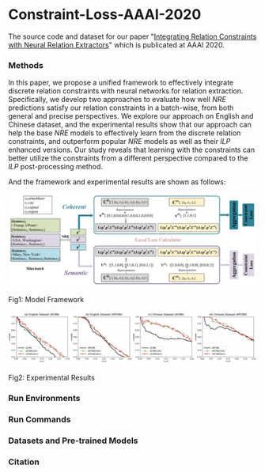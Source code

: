 # Constraint-Loss-AAAI-2020

The source code and dataset for our paper "[Integrating Relation Constraints with Neural Relation Extractors](https://arxiv.org/abs/1911.11493)" which is publicated at AAAI 2020.

### Methods

In this paper, we propose a unified framework to effectively integrate discrete relation constraints with neural networks for relation extraction. Specifically, we develop two approaches to evaluate how well *NRE* predictions satisfy our relation constraints in a batch-wise, from both general and precise perspectives. We explore our approach on English and Chinese dataset, and the experimental results show that our approach can help the base *NRE* models to effectively learn from the discrete relation constraints, and outperform popular *NRE* models as well as their *ILP* enhanced versions. Our study reveals that learning with the constraints can better utilize the constraints from a different perspective compared to the *ILP* post-processing method.

And the framework and experimental results are shown as follows:

![Model Framework](https://github.com/PKUYeYuan/Constraint-Loss-AAAI-2020/blob/master/FrameworkAndExpFigures/FrameworkFigure.jpg)

Fig1: Model Framework 

![Experimental Results](https://github.com/PKUYeYuan/Constraint-Loss-AAAI-2020/blob/master/FrameworkAndExpFigures/ExperimentResult.jpg)

Fig2: Experimental Results

### Run Environments

### Run Commands

### Datasets and Pre-trained Models

### Citation